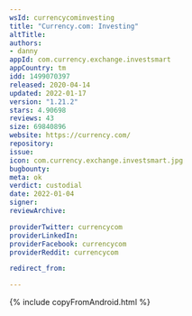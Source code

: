 ```yaml
---
wsId: currencycominvesting
title: "Currency.com: Investing"
altTitle: 
authors:
- danny
appId: com.currency.exchange.investsmart
appCountry: tm
idd: 1499070397
released: 2020-04-14
updated: 2022-01-17
version: "1.21.2"
stars: 4.90698
reviews: 43
size: 69840896
website: https://currency.com/
repository: 
issue: 
icon: com.currency.exchange.investsmart.jpg
bugbounty: 
meta: ok
verdict: custodial
date: 2022-01-04
signer: 
reviewArchive:

providerTwitter: currencycom
providerLinkedIn: 
providerFacebook: currencycom
providerReddit: currencycom

redirect_from:

---
```


{% include copyFromAndroid.html %}
